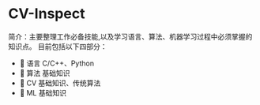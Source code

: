 # CV-Inspect
简介：主要整理工作必备技能,以及学习语言、算法、机器学习过程中必须掌握的知识点。
目前包括以下四部分：
* 🐍 语言 C/C++、Python
* 🐋 算法 基础知识
* 🐘 CV 基础知识、传统算法
* 🦉 ML 基础知识

